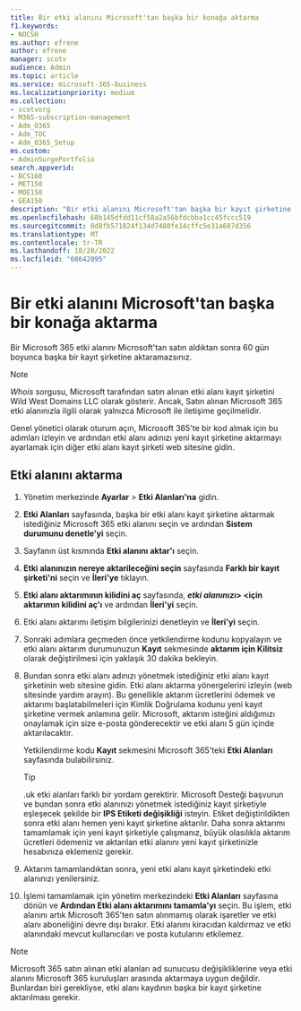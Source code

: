 ```yaml
---
title: Bir etki alanını Microsoft'tan başka bir konağa aktarma
f1.keywords:
- NOCSH
ms.author: efrene
author: efrene
manager: scotv
audience: Admin
ms.topic: article
ms.service: microsoft-365-business
ms.localizationpriority: medium
ms.collection:
- scotvorg
- M365-subscription-management
- Adm_O365
- Adm_TOC
- Adm_O365_Setup
ms.custom:
- AdminSurgePortfolio
search.appverid:
- BCS160
- MET150
- MOE150
- GEA150
description: "Bir etki alanını Microsoft'tan başka bir kayıt şirketine aktarma adımlarını burada bulabilirsiniz. "
ms.openlocfilehash: 68b145dfdd11cf58a2a56bfdcbba1cc45fccc519
ms.sourcegitcommit: 0d8fb571024f134d7480fe14cffc5e31a687d356
ms.translationtype: MT
ms.contentlocale: tr-TR
ms.lasthandoff: 10/20/2022
ms.locfileid: "68642095"
---
```

# <a name="transfer-a-domain-from-microsoft-to-another-host"></a>Bir etki alanını Microsoft'tan başka bir konağa aktarma

Bir Microsoft 365 etki alanını Microsoft'tan satın aldıktan sonra 60 gün boyunca başka bir kayıt şirketine aktaramazsınız.

> [!NOTE]
> _Whois_ sorgusu, Microsoft tarafından satın alınan etki alanı kayıt şirketini Wild West Domains LLC olarak gösterir. Ancak, Satın alınan Microsoft 365 etki alanınızla ilgili olarak yalnızca Microsoft ile iletişime geçilmelidir.

Genel yönetici olarak oturum açın, Microsoft 365'te bir kod almak için bu adımları izleyin ve ardından etki alanı adınızı yeni kayıt şirketine aktarmayı ayarlamak için diğer etki alanı kayıt şirketi web sitesine gidin.

## <a name="transfer-a-domain"></a>Etki alanını aktarma

1. Yönetim merkezinde **Ayarlar** \> **Etki Alanları'na** gidin.

2. **Etki Alanları** sayfasında, başka bir etki alanı kayıt şirketine aktarmak istediğiniz Microsoft 365 etki alanını seçin ve ardından **Sistem durumunu denetle'yi** seçin.

3. Sayfanın üst kısmında **Etki alanını aktar'ı** seçin.

4. **Etki alanınızın nereye aktarileceğini seçin** sayfasında **Farklı bir kayıt şirketi'ni** seçin ve **İleri'ye** tıklayın.

5. **Etki alanı aktarımının kilidini aç** sayfasında, **_etki alanınızı_> <için aktarımın kilidini aç'ı** ve ardından **İleri'yi** seçin.

6. Etki alanı aktarımı iletişim bilgilerinizi denetleyin ve **İleri'yi** seçin.

7. Sonraki adımlara geçmeden önce yetkilendirme kodunu kopyalayın ve etki alanı aktarım durumunuzun **Kayıt** sekmesinde **aktarım için Kilitsiz** olarak değiştirilmesi için yaklaşık 30 dakika bekleyin.

8. Bundan sonra etki alanı adınızı yönetmek istediğiniz etki alanı kayıt şirketinin web sitesine gidin. Etki alanı aktarma yönergelerini izleyin (web sitesinde yardım arayın). Bu genellikle aktarım ücretlerini ödemek ve aktarımı başlatabilmeleri için Kimlik Doğrulama kodunu yeni kayıt şirketine vermek anlamına gelir. Microsoft, aktarım isteğini aldığımızı onaylamak için size e-posta gönderecektir ve etki alanı 5 gün içinde aktarılacaktır.

    Yetkilendirme kodu **Kayıt** sekmesini Microsoft 365'teki **Etki Alanları** sayfasında bulabilirsiniz.

    > [!TIP]
    > .uk etki alanları farklı bir yordam gerektirir. Microsoft Desteği başvurun ve bundan sonra etki alanınızı yönetmek istediğiniz kayıt şirketiyle eşleşecek şekilde bir **IPS Etiketi değişikliği** isteyin. Etiket değiştirildikten sonra etki alanı hemen yeni kayıt şirketine aktarılır. Daha sonra aktarımı tamamlamak için yeni kayıt şirketiyle çalışmanız, büyük olasılıkla aktarım ücretleri ödemeniz ve aktarılan etki alanını yeni kayıt şirketinizle hesabınıza eklemeniz gerekir.

9. Aktarım tamamlandıktan sonra, yeni etki alanı kayıt şirketindeki etki alanınızı yenilersiniz.

10. İşlemi tamamlamak için yönetim merkezindeki **Etki Alanları** sayfasına dönün ve **Ardından Etki alanı aktarımını tamamla'yı** seçin. Bu işlem, etki alanını artık Microsoft 365'ten satın alınmamış olarak işaretler ve etki alanı aboneliğini devre dışı bırakır. Etki alanını kiracıdan kaldırmaz ve etki alanındaki mevcut kullanıcıları ve posta kutularını etkilemez.

> [!NOTE]
> Microsoft 365 satın alınan etki alanları ad sunucusu değişikliklerine veya etki alanını Microsoft 365 kuruluşları arasında aktarmaya uygun değildir. Bunlardan biri gerekliyse, etki alanı kaydının başka bir kayıt şirketine aktarılması gerekir.
